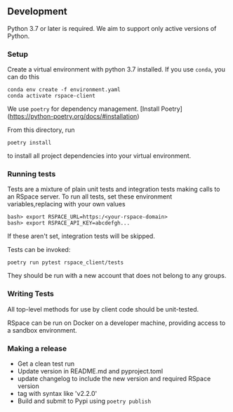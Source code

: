 ## Development

Python 3.7 or later is required. We aim to support only active versions of Python.

### Setup

Create a virtual environment with python 3.7 installed. If you use `conda`, you can do this

```
conda env create -f environment.yaml
conda activate rspace-client
``` 

We use `poetry` for dependency management. [Install Poetry] (https://python-poetry.org/docs/#installation)

From this directory, run 

`poetry install` 

to install all project dependencies into your virtual environment. 

### Running tests

Tests are a mixture of plain unit tests and integration tests making calls to an RSpace server.
To run all tests, set these environment variables,replacing with your own values

```
bash> export RSPACE_URL=https:/<your-rspace-domain>
bash> export RSPACE_API_KEY=abcdefgh...
```

If these aren't set, integration tests will be skipped.

Tests can be invoked:

```
poetry run pytest rspace_client/tests
```

They should be run with a new account that does not belong to any groups.
 
### Writing Tests
 
All top-level methods for use by client code should be unit-tested.

RSpace can be run on Docker on a developer machine, providing access to a sandbox environment.

 
### Making a release

- Get a clean test run 
- Update version in README.md and pyproject.toml
- update changelog to include the new version and required RSpace version
- tag with syntax like 'v2.2.0'    
- Build and submit to Pypi using `poetry publish`
